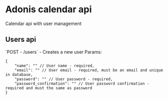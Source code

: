 # Adonis calendar api

Calendar api with user management

## Users api

´POST - /users´ - Creates a new user
Params:

```
{
	"name": "" // User name - required,
	"email": "" // User email - required, must be an email and unique in database,
	"password": "" // User password - required,
	"password_confirmation": "" // User password confirmation - required and must the same as password
}
```
